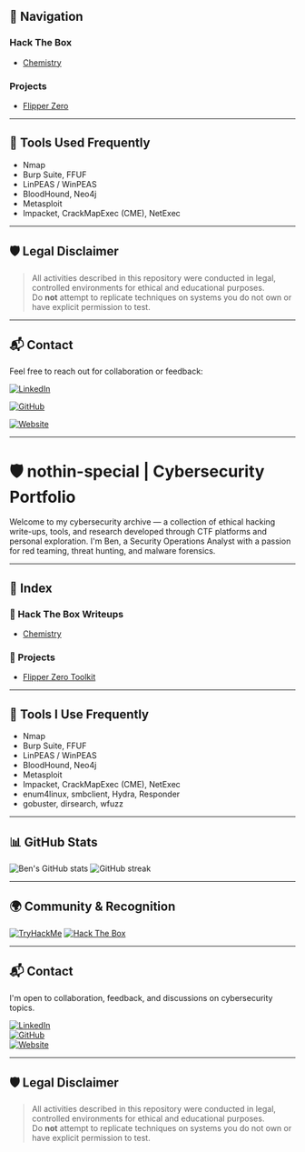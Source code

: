 ## 📌 Navigation

### Hack The Box
- [Chemistry](HackTheBox/Chemistry.md)

### Projects
- [Flipper Zero](Projects/FlipperZero.md)

---

## 🚀 Tools Used Frequently

- Nmap
- Burp Suite, FFUF
- LinPEAS / WinPEAS
- BloodHound, Neo4j
- Metasploit
- Impacket, CrackMapExec (CME), NetExec

---

## 🛡️ Legal Disclaimer

> All activities described in this repository were conducted in legal, controlled environments for ethical and educational purposes.  
> Do **not** attempt to replicate techniques on systems you do not own or have explicit permission to test.

---

## 📬 Contact

Feel free to reach out for collaboration or feedback:

[![LinkedIn](https://img.shields.io/badge/LinkedIn-0077B5?style=flat&logo=linkedin&logoColor=white)](https://www.linkedin.com/in/benjamin-rada-298b2a230)

[![GitHub](https://img.shields.io/badge/GitHub-181717?style=flat&logo=github&logoColor=white)](https://github.com/nothin-special)

[![Website](https://img.shields.io/badge/Website-000000?style=flat&logo=About.me&logoColor=white)](https://nothin-special.github.io)

---


# 🛡️ nothin-special | Cybersecurity Portfolio

Welcome to my cybersecurity archive — a collection of ethical hacking write-ups, tools, and research developed through CTF platforms and personal exploration. I'm Ben, a Security Operations Analyst with a passion for red teaming, threat hunting, and malware forensics.

---

## 📌 Index

### 🧪 Hack The Box Writeups
- [Chemistry](HackTheBox/Chemistry.md)

### 🧰 Projects
- [Flipper Zero Toolkit](Projects/FlipperZero.md)

---

## 🚀 Tools I Use Frequently

- Nmap
- Burp Suite, FFUF
- LinPEAS / WinPEAS
- BloodHound, Neo4j
- Metasploit
- Impacket, CrackMapExec (CME), NetExec
- enum4linux, smbclient, Hydra, Responder
- gobuster, dirsearch, wfuzz

---

## 📊 GitHub Stats

![Ben's GitHub stats](https://github-readme-stats.vercel.app/api?username=nothin-special&show_icons=true&theme=radical)
![GitHub streak](https://streak-stats.demolab.com?user=nothin-special&theme=radical)

---

## 🌍 Community & Recognition

[![TryHackMe](https://img.shields.io/badge/TryHackMe-Profile-0077CC?style=flat&logo=tryhackme&logoColor=white)](https://tryhackme.com/p/nothin-special)
[![Hack The Box](https://img.shields.io/badge/HackTheBox-User-9FEF00?style=flat&logo=hackthebox&logoColor=black)](https://www.hackthebox.com/)

---

## 📬 Contact

I'm open to collaboration, feedback, and discussions on cybersecurity topics.

[![LinkedIn](https://img.shields.io/badge/LinkedIn-0077B5?style=flat&logo=linkedin&logoColor=white)](https://www.linkedin.com/in/benjamin-rada-298b2a230)  
[![GitHub](https://img.shields.io/badge/GitHub-181717?style=flat&logo=github&logoColor=white)](https://github.com/nothin-special)  
[![Website](https://img.shields.io/badge/Website-000000?style=flat&logo=About.me&logoColor=white)](https://nothin-special.github.io)

---

## 🛡️ Legal Disclaimer

> All activities described in this repository were conducted in legal, controlled environments for ethical and educational purposes.  
> Do **not** attempt to replicate techniques on systems you do not own or have explicit permission to test.






